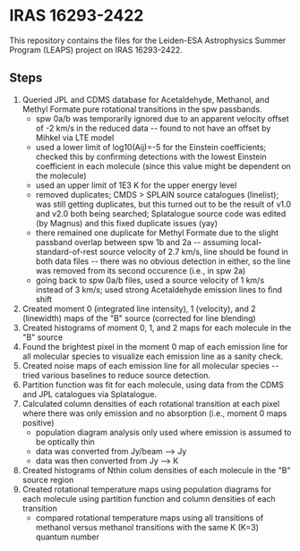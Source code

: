 # IRAS 16293-2422

This repository contains the files for the Leiden-ESA Astrophysics Summer Program (LEAPS) project on IRAS 16293-2422.


## Steps

1. Queried JPL and CDMS database for Acetaldehyde, Methanol, and Methyl Formate pure rotational transitions in the spw passbands. 
	- spw 0a/b was temporarily ignored due to an apparent velocity offset of -2 km/s in the reduced data -- found to not have an offset by Mihkel via LTE model
    - used a lower limit of log10(Aij)=-5 for the Einstein coefficients; checked this by confirming detections with the lowest Einstein coefficient in each molecule (since this value might be dependent on the molecule)
    - used an upper limit of 1E3 K for the upper energy level
    - removed duplicates; CMDS > SPLAIN source catalogues (linelist); was still getting duplicates, but this turned out to be the result of v1.0 and v2.0 both being searched; Splatalogue source code was edited (by Magnus) and this fixed duplicate issues (yay)
    - there remained one duplicate for Methyl Formate due to the slight passband overlap between spw 1b and 2a -- assuming local-standard-of-rest source velocity of 2.7 km/s, line should be found in both data files -- there was no obvious detection in either, so the line was removed from its second occurence (i.e., in spw 2a)
    - going back to spw 0a/b files, used a source velocity of 1 km/s instead of 3 km/s; used strong Acetaldehyde emission lines to find shift
2. Created moment 0 (integrated line intensity), 1 (velocity), and 2 (linewidth) maps of the "B" source (corrected for line blending)
3. Created histograms of moment 0, 1, and 2 maps for each molecule in the "B" source
4. Found the brightest pixel in the moment 0 map of each emission line for all molecular species to visualize each emission line as a sanity check.
5. Created noise maps of each emission line for all molecular species -- tried various baselines to reduce source detection.
6. Partition function was fit for each molecule, using data from the CDMS and JPL catalogues via Splatalogue.
7. Calculated column densities of each rotational transition at each pixel where there was only emission and no absorption (i.e., moment 0 maps positive)
	- population diagram analysis only used where emission is assumed to be optically thin
	- data was converted from Jy/beam --> Jy
	- data was then converted from Jy --> K
8. Created histograms of Nthin colum densities of each molecule in the "B" source region
9. Created rotational temperature maps using population diagrams for each molecule using partition function and column densities of each transition
	- compared rotational temperature maps using all transitions of methanol versus methanol transitions with the same K (K=3) quantum number
